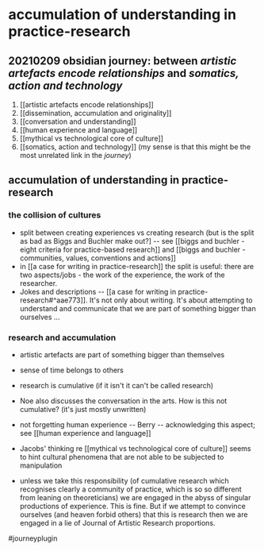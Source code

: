 # accumulation of understanding in practice-research

## 20210209 obsidian journey:  between _artistic artefacts encode relationships_ and _somatics, action and technology_

1. [[artistic artefacts encode relationships]]
2. [[dissemination, accumulation and originality]]
3. [[conversation and understanding]]
4. [[human experience and language]]
5. [[mythical vs technological core of culture]]
6. [[somatics, action and technology]] (my sense is that this might be the most unrelated link in the _journey_)

## accumulation of understanding in practice-research #

### the collision of cultures 

- split between creating experiences vs creating research (but is the split as bad as Biggs and Buchler make out?] -- see [[biggs and buchler - eight criteria for practice-based research]] and [[biggs and buchler - communities, values, conventions and actions]]
- in [[a case for writing in practice-research]] the split is useful: there are two aspects/jobs - the work of the experience, the work of the researcher. 
- Jokes and descriptions -- [[a case for writing in practice-research#^aae773]]. It's not only about writing. It's about attempting to understand and communicate that we are part of something bigger than ourselves ...

### research and accumulation

- artistic artefacts are part of something bigger than themselves
- sense of time belongs to others
- research is cumulative (if it isn't it can't be called research)

- Noe also discusses the conversation in the arts. How is this not cumulative? (it's just mostly unwritten)
- not forgetting human experience -- Berry -- acknowledging this aspect; see [[human experience and language]]
- Jacobs' thinking re [[mythical vs technological core of culture]] seems to hint cultural phenomena that are not able to be subjected to manipulation 

- unless we take this responsibility (of cumulative research which recognises clearly a community of practice, which is so so different from leaning on theoreticians) we are engaged in the abyss of singular productions of experience. This is fine. But if we attempt to convince ourselves (and heaven forbid others) that this is research then we are engaged in a lie of Journal of Artistic Research proportions.  


#journeyplugin